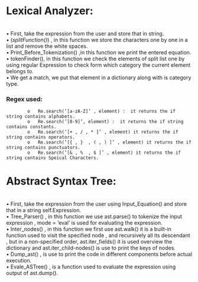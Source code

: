 # Lexical Analyzer:

<br>•	First, take the  expression from the user  and store that in string.
<br>•	(*splitFunction()*) , in this function we store the characters one by one in a list and remove the white spaces.
<br>•	Print_Before_Tokenization() ,in this function we print the entered equation.
<br>•	tokenFinder(), in this function  we check the elements of split list one by using regular Expression to check form which category the current element belongs to.
<br>•	We get a match, we put that element in a dictionary along with is category type. 


### Regex used: 
 
            o	Re.search(‘[a-zA-Z]’ , element) :  it returns the if string contains alphabets.
            o	Re.search(‘[0-9]’, element) :  it returns the if string contains constants.
            o	Re.search(‘[+ , / , * ]’ , element) it returns the if string contains operators.
            o	Re.search(‘[{ , }  , ( , ) ]’ , element) it returns the if string contains punctuators.
            o	Re.search(‘[& , %  , $ ]’ , element) it returns the if string contains Speical Characters.



# Abstract Syntax Tree:
<br>•	First, take the  expression from the user  using Input_Equation() and store that in a string self.Expression.
<br>•	Tree_Parser() , in this function we use ast.parse() to tokenize the input expression , mode = ‘eval’ is used for evaluating the expression.
<br>•	Inter_nodes() , in this function we first use ast.walk() it is a built-in function used to visit the specified node , and recursively all its descendant , but in a non-specified order, ast.iter_fields() it is used overview the dictionary and ast.iter_child-nodes()  is use to print the keys of nodes.
<br>•	Dump_ast() , is use to  print the code in different components before actual execution.
<br>•	Evale_ASTree() , is a function used to evaluate the expression using output of ast.dump().
